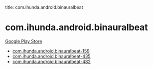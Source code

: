 title: com.ihunda.android.binauralbeat
# com.ihunda.android.binauralbeat


[Google Play Store](https://play.google.com/store/apps/details?id=com.ihunda.android.binauralbeat)


* [com.ihunda.android.binauralbeat-159](./com.ihunda.android.binauralbeat-159/)
* [com.ihunda.android.binauralbeat-435](./com.ihunda.android.binauralbeat-435/)
* [com.ihunda.android.binauralbeat-482](./com.ihunda.android.binauralbeat-482/)